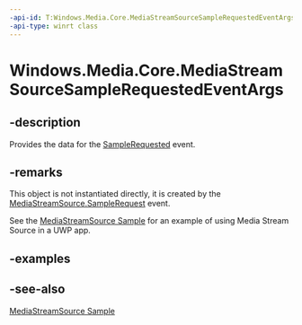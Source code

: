 ```yaml
---
-api-id: T:Windows.Media.Core.MediaStreamSourceSampleRequestedEventArgs
-api-type: winrt class
---
```


<!-- Class syntax.
public class MediaStreamSourceSampleRequestedEventArgs : Windows.Media.Core.IMediaStreamSourceSampleRequestedEventArgs
-->

# Windows.Media.Core.MediaStreamSourceSampleRequestedEventArgs

## -description
Provides the data for the [SampleRequested](mediastreamsource_samplerequested.md) event.

## -remarks
This object is not instantiated directly, it is created by the [MediaStreamSource.SampleRequest](mediastreamsource_samplerequested.md) event.

See the [MediaStreamSource Sample](http://code.msdn.microsoft.com/windowsapps/MediaStreamSource-media-dfd55dff) for an example of using Media Stream Source in a UWP app.

## -examples

## -see-also
[MediaStreamSource Sample](http://code.msdn.microsoft.com/windowsapps/MediaStreamSource-media-dfd55dff)
